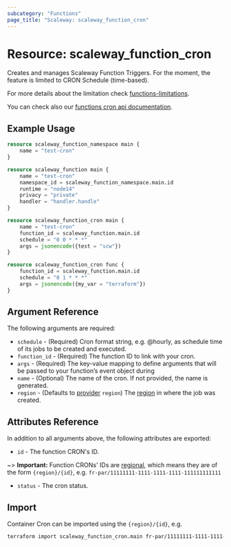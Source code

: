 ```yaml
---
subcategory: "Functions"
page_title: "Scaleway: scaleway_function_cron"
---
```


# Resource: scaleway_function_cron

Creates and manages Scaleway Function Triggers. For the moment, the feature is limited to CRON Schedule (time-based).

For more details about the limitation
check [functions-limitations](https://www.scaleway.com/en/docs/compute/functions/reference-content/functions-limitations/).

You can check also
our [functions cron api documentation](https://www.scaleway.com/en/developers/api/serverless-functions/#crons-942bf4).

## Example Usage

```terraform
resource scaleway_function_namespace main {
    name = "test-cron"
}

resource scaleway_function main {
    name = "test-cron"
    namespace_id = scaleway_function_namespace.main.id
    runtime = "node14"
    privacy = "private"
    handler = "handler.handle"
}

resource scaleway_function_cron main {
    name = "test-cron"
    function_id = scaleway_function.main.id
    schedule = "0 0 * * *"
    args = jsonencode({test = "scw"})
}

resource scaleway_function_cron func {
    function_id = scaleway_function.main.id
    schedule = "0 1 * * *"
    args = jsonencode({my_var = "terraform"})
}
```

## Argument Reference

The following arguments are required:

- `schedule` - (Required) Cron format string, e.g. @hourly, as schedule time of its jobs to be created and
  executed.
- `function_id` - (Required) The function ID to link with your cron.
- `args`   - (Required) The key-value mapping to define arguments that will be passed to your function’s event object
  during
- `name` - (Optional) The name of the cron. If not provided, the name is generated.
- `region` - (Defaults to [provider](../index.md#region) `region`) The [region](../guides/regions_and_zones.md#regions)
  in where the job was created.

## Attributes Reference

In addition to all arguments above, the following attributes are exported:

- `id` - The function CRON's ID.

~> **Important:** Function CRONs' IDs are [regional](../guides/regions_and_zones.md#resource-ids), which means they are of the form `{region}/{id}`, e.g. `fr-par/11111111-1111-1111-1111-111111111111`

- `status` - The cron status.

## Import

Container Cron can be imported using the `{region}/{id}`, e.g.

```bash
terraform import scaleway_function_cron.main fr-par/11111111-1111-1111-1111-111111111111
```
